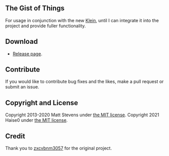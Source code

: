 ## The Gist of Things

For usage in conjunction with the new [Klein](https://github.com/haise0/Klein-DST/), until I can integrate it into the project and provide fuller functionality.

## Download

* [Release page](https://github.com/haise0/dst-tex-tools/).

## Contribute

If you would like to contribute bug fixes and the likes, make a pull request or submit an issue.

## Copyright and License

Copyright 2013-2020 Matt Stevens under [the MIT license](LICENSE).
Copyright 2021 Haise0 under [the MIT license](LICENSE). 

## Credit

Thank you to [zxcvbnm3057](https://github.com/zxcvbnm3057) for the original project.
